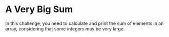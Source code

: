 # A Very Big Sum

In this challenge, you need to calculate and print the sum of elements in an array, considering that some integers may be very large.
